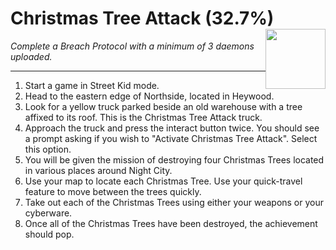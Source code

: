 # Christmas Tree Attack (32.7%) <img style="float: right;" src="https://cdn.akamai.steamstatic.com/steamcommunity/public/images/apps/1091500/8af08786073d0d2ba2374f00eb6bd876c593891e.jpg" width="96" height="96">

_Complete a Breach Protocol with a minimum of 3 daemons uploaded._

---

1. Start a game in Street Kid mode. 
2. Head to the eastern edge of Northside, located in Heywood.
3. Look for a yellow truck parked beside an old warehouse with a tree affixed to its roof. This is the Christmas Tree Attack truck. 
4. Approach the truck and press the interact button twice. You should see a prompt asking if you wish to "Activate Christmas Tree Attack". Select this option.
5. You will be given the mission of destroying four Christmas Trees located in various places around Night City.
6. Use your map to locate each Christmas Tree. Use your quick-travel feature to move between the trees quickly.
7. Take out each of the Christmas Trees using either your weapons or your cyberware.
8. Once all of the Christmas Trees have been destroyed, the achievement should pop.